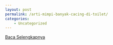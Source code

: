 ```yaml
---
layout: post
permalink: /arti-mimpi-banyak-cacing-di-toilet/
categories:
    - Uncategorized
---
```


[Baca Selengkapnya](/04)